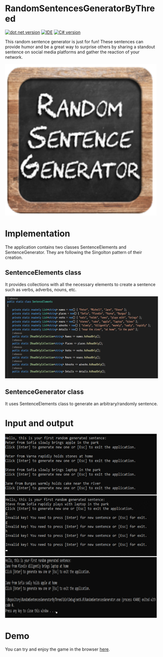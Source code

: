 # RandomSentencesGeneratorByThreed

[![dot net version](https://img.shields.io/badge/.NET-6.0-green)](https://dotnet.microsoft.com/en-us/download/dotnet/6.0)
[![IDE](https://img.shields.io/badge/Visual%20Studio-2022-brightgreen)](https://visualstudio.microsoft.com/vs/)
[![C# version](https://img.shields.io/badge/C%23-v10.0-brightgreen)](https://docs.microsoft.com/en-us/dotnet/csharp/whats-new/csharp-10)

This random sentence generator is just for fun! These sentences can provide humor and be a great way to surprise others by sharing a standout sentence on social media platforms and gather the reaction of your network.

<img src="https://github.com/Threed90/RandomSentencesGeneratorByThreed/blob/main/RepoPics/Icon.png" alt="game icon" width="500" height="500">

# Implementation

The application contains two classes SentenceElements and SentenceGenerator. They are following the Singolton pattern of their creation.

## SentenceElements class

It provides collections with all the necessary elements to create a sentence such as verbs, adverbs, nouns, etc.

<img src="https://github.com/Threed90/RandomSentencesGeneratorByThreed/blob/main/RepoPics/SentenceElementsPic.png" alt="SentenceElements class" width="700" height="270">

## SentenceGenerator class

It uses SentenceElements class to generate an arbitrary/randomly sentence.

# Input and output

<img src="https://github.com/Threed90/RandomSentencesGeneratorByThreed/blob/main/RepoPics/InOutputOne.png" alt="game icon" width="500" height="200">
<img src="https://github.com/Threed90/RandomSentencesGeneratorByThreed/blob/main/RepoPics/InOutputTwo.png" alt="game icon" width="500" height="200">
<img src="https://github.com/Threed90/RandomSentencesGeneratorByThreed/blob/main/RepoPics/InOutputThree.png" alt="game icon" width="500" height="200">

# Demo

You can try and enjoy the game in the browser [here](https://replit.com/@DimitrDimitrov1/RandomSentencesGenerator?v=1).